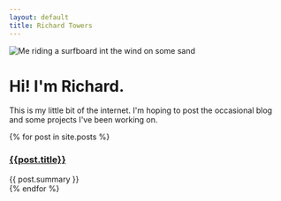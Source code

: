 ```yaml
---
layout: default
title: Richard Towers
---
```


<img alt="Me riding a surfboard int the wind on some sand" src="http://www.gravatar.com/avatar/49aaba480eb0629ee5a6ba72af5e89ff?s=160&amp;d=identicon&amp;r=PG" class="pull-right gravatar">

Hi! I'm Richard.
===================

This is my little bit of the internet. I'm hoping to post the occasional blog and some projects I've been working on.

<div>
{% for post in site.posts %}
	<div class="post">
		<h3><a href="{{ post.url }}">{{post.title}}</a></h3>
		{{ post.summary }}
	</div>
{% endfor %}
</div>